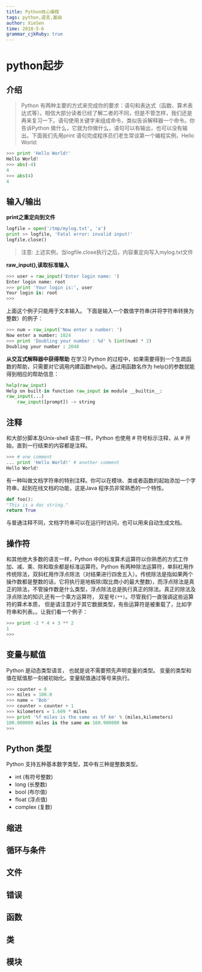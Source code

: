 ```yaml
---
title: Python核心编程
tags: python,语言,基础
author: XieSen
time: 2018-5-6 
grammar_cjkRuby: true
---
```


# python起步
## 介绍

> Python 有两种主要的方式来完成你的要求：语句和表达式（函数、算术表达式等）。相信大部分读者已经了解二者的不同，但是不管怎样，我们还是再来复习一下。语句使用关键字来组成命令，类似告诉解释器一个命令。你告诉Python 做什么，它就为你做什么，语句可以有输出，也可以没有输出。下面我们先用print 语句完成程序员们老生常谈第一个编程实例，Hello World:

``` python
>>> print 'Hello World!'
Hello World!
>>> abs(-4)
4
>>> abs(4)
4
```
## 输入/输出

**print之重定向到文件**

``` python
logfile = open('/tmp/mylog.txt', 'a')
print >> logfile, 'Fatal error: invalid input!'
logfile.close()
```
> 注意: 上述实例，当logfile.close执行之后，内容重定向写入mylog.txt文件

**raw_input(),读取标准输入**

``` python
>>> user = raw_input('Enter login name: ')
Enter login name: root
>>> print 'Your login is:', user
Your login is: root
>>> 
```
上面这个例子只能用于文本输入。 下面是输入一个数值字符串(并将字符串转换为整数）的例子：

``` python
>>> num = raw_input('Now enter a number: ')
Now enter a number: 1024
>>> print 'Doubling your number : %d' % (int(num) * 2)
Doubling your number : 2048
```
**从交互式解释器中获得帮助**
在学习 Python 的过程中，如果需要得到一个生疏函数的帮助，只需要对它调用内建函数help()。通过用函数名作为 help()的参数就能得到相应的帮助信息：

``` python
help(raw_input)
Help on built-in function raw_input in module __builtin__:
raw_input(...)
    raw_input([prompt]) -> string
```

## 注释
和大部分脚本及Unix-shell 语言一样，Python 也使用 # 符号标示注释，从 # 开始，直到一行结束的内容都是注释。

``` python
>>> # one comment
... print 'Hello World!' # another comment
Hello World!
```
有一种叫做文档字符串的特别注释。你可以在模块、类或者函数的起始添加一个字符串，起到在线文档的功能，这是Java 程序员非常熟悉的一个特性。

``` python
def foo():
"This is a doc string."
return True
```
与普通注释不同，文档字符串可以在运行时访问，也可以用来自动生成文档。
## 操作符

和其他绝大多数的语言一样，Python 中的标准算术运算符以你熟悉的方式工作加、减、乘、除和取余都是标准运算符。Python 有两种除法运算符，单斜杠用作传统除法，双斜杠用作浮点除法（对结果进行四舍五入）。传统除法是指如果两个操作数都是整数的话，它将执行是地板除(取比商小的最大整数)，而浮点除法是真正的除法，不管操作数是什么类型，浮点除法总是执行真正的除法。真正的除法及浮点除法的知识,还有一个乘方运算符， 双星号`(**)`。尽管我们一直强调这些运算符的算术本质， 但是请注意对于其它数据类型，有些运算符是被重载了，比如字符串和列表。。让我们看一个例子：

``` python
>>> print -2 * 4 + 3 ** 2
1
>>> 
```
## 变量与赋值
Python 是动态类型语言， 也就是说不需要预先声明变量的类型。 变量的类型和值在赋值那一刻被初始化。变量赋值通过等号来执行。
``` python
>>> counter = 0
>>> miles = 100.0
>>> name = 'Bob'
>>> counter = counter + 1
>>> kilometers = 1.609 * miles
>>> print '%f miles is the same as %f km' % (miles,kilometers)
100.000000 miles is the same as 160.900000 km
>>> 
```
## Python 类型
Python 支持五种基本数字类型，其中有三种是整数类型。
- int (有符号整数)
- long (长整数)
- bool (布尔值)
- float (浮点值)
- complex (复数)

## 缩进
## 循环与条件
## 文件
## 错误
## 函数
## 类
## 模块

